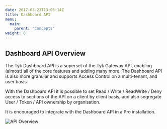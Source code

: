 ```yaml
---
date: 2017-03-23T13:05:14Z
title: Dashboard API
menu:
  main:
    parent: "Concepts"
weight: 8 
---
```


## Dashboard API Overview

The Tyk Dashboard API is a superset of the Tyk Gateway API, enabling (almost) all of the core features and adding many more. The Dashboard API is also more granular and supports Access Control on a multi-tenant, and user basis.

With the Dashboard API it is possible to set Read / Write / ReadWrite / Deny access to sections of the API on a client by client basis, and also segregate User / Token / API ownership by organisation.

It is encouraged to integrate with the Dashboard API in a Pro installation.

![API Overview][1]

[1]: /docs/img/diagrams/gatewayDashboardDiff.png